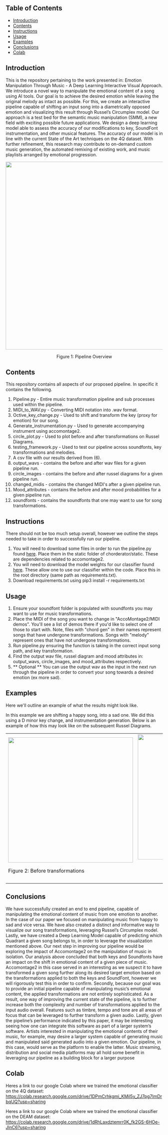 ## Table of Contents
- [Introduction](#introduction)
- [Contents](#contents)
- [Instructions](#instructions)
- [Usage](#usage)
- [Examples](#examples)
- [Conclusions](#conclusions)
- [Colab](#Colab)




## Introduction 

This is the repository pertaining to the work presented in: Emotion Manipulation Through Music - A Deep Learning Interactive Visual Approach. 
We introduce a novel way to manipulate the emotional content of a song using AI tools. Our goal is to achieve the desired emotion while leaving the original melody as intact as possible. For this, we create an interactive pipeline capable of shifting an input song into a diametrically opposed emotion and visualizing this result through Russel’s Circumplex model. Our approach is a test bed for the semantic music manipulation (SMM), a new field with exciting possible future applications. We design a deep learning model able to assess the accuracy of our modifications to key, SoundFont instrumentation, and other musical features. The accuracy of our model is in line with the current State of the Art techniques on the 4Q dataset. With further refinement, this research may contribute to on-demand custom music generation, the automated remixing of existing work, and music playlists arranged by emotional progression.

<div align="center">
    <img src="https://github.com/aa221/Semantic-Manipulation-of-Music/assets/57921290/a4096c8c-77f4-4d29-931e-692fa82c0b00" width="600">
  <br>
    <p>Figure 1: Pipeline Overview</p>
</div>

## Contents
This repository contains all aspects of our proposed pipeline. In specific it contains the following.
1) Pipeline.py -  Entire music transformation pipeline and sub processes used within the pipeline.
2) MIDI_to_WAV.py - Converting MIDI notation into .wav format.
3) Octive_key_change.py -  Used to shift and transform the key (proxy for emotion) for our song.
4) Generate_instrumentation.py - Used to generate accompanying instrument using accomontage2.
5) circle_plot.py - Used to plot  before and after transformations on Russel Diagrams.
6) testing_framework.py - Used to test our pipeline across soundfonts, key transformations and melodies.
7) A csv file with our results derived from (6).
8) output_wavs - contains the before and after wav files for a given pipeline run.
9) circle_images - contains the before and after russel diagrams for a given pipeline run.
10) changed_midis - contains the changed MIDI's after a given pipeline run.
11) Mood_attributes -  contains the before and after mood probabilities for a given pipeline run.
12) soundfonts - contains the soundfonts that one may want to use for song transformations. 


## Instructions
There should not be too much setup overall, however we outline the steps needed to take in order to successfully run our pipeline. 
1) You will need to download some files in order to run the pipeline.py found [here](https://drive.google.com/file/d/1aSAy3r-jGPOy97kIexZa6tGE8zhBc8qw/view?usp=sharing). Place them in the static folder of chorderator/static. These are dependencies related to accomontage2. 
2) You will need to download the model weights for our classifier found [here](https://drive.google.com/drive/folders/1z8oW16dZtdS06woHc7_rxserNJRrkc4s). These allow one to use our classifier within the code. Place this in the root directory (same path as requirements.txt).
3) Download requirements.txt using pip3 install -r requirements.txt


## Usage
1) Ensure your soundfont folder is populated with soundfonts you may want to use for music transformations.
2) Place the MIDI of the song you want to change in "AccoMontage2/MIDI demos". You'll see a list of demos there if you'd like to select one of those to start with. Note, files with "chord gen" in their names represent songs that have undergone transformations. Songs with "melody" represent ones that have not undergone transformations.
3) Run pipeline.py ensuring the function is taking in the correct input song path, and key transformation.
4) Find the output wav file, russel diagram and mood attributes in: output_wavs, circle_images, and mood_attributes respectively.
5) ** Optional ** You can use the output wav as the input in the next run through the pipeline in order to convert your song towards a desired emotion (ex more sad).

## Examples
Here we'll outline an example of what the results might look like. 

In this example we are shifting a happy song, into a sad one. We did this using a D minor key change, and instrumentation generation. Below is an example of how this may look like on the subsequent Russel Diagrams. 


<table>
  <tr>
    <td align="left">
      <img src="https://github.com/aa221/Semantic-Manipulation-of-Music/assets/57921290/8d553efb-65a1-40f3-be22-faf5e066c0b3" width="400">
      <br>
      <p>Figure 2: Before transformations</p>
    </td>
    <td align="right">
      <img src="https://github.com/aa221/Semantic-Manipulation-of-Music/assets/57921290/d7425b46-2da5-4a9a-86a3-2524b48b42cb" width="400">
      <br>
      <p>Figure 3: After key transformation and accompaniment generation</p>
    </td>
  </tr>
</table>



## Conclusions
We have successfully created an end to end pipeline, capable of manipulating the emotional content of music from one emotion to another. In the case of our paper we focused on manipulating music from happy to sad and vice versa. We have also created a distinct and informative way to visualize our song transformations, leveraging Russel’s Circumplex model. Lastly, we have created a Deep Learning Model capable of predicting which Quadrant a given song belongs to, in order to leverage the visualization mentioned above. Our next step in improving our pipeline would be exploring the impact of Accomontage2 on the manipulation of music in isolation. Our analysis above concluded that both keys and Soundfonts have an impact on the shift in emotional content of a given piece of music. Accomontage2 in this case served in an interesting as we suspect it to have transformed a given song further along its desired target emotion based on the transformations applied to both the keys and SoundFont, however we will rigorously test this in order to confirm. Secondly, because our goal was to provide an initial pipeline capable of manipulating music’s emotional content, the applied transformations are not entirely sophisticated. As a result, one way of improving the current state of the pipeline, is to further increase both the complexity and number of transformations applied to the input audio overall. Features such as timbre, tempo and tone are all areas of focus that can be leveraged to further transform a given audio. Lastly, given the pipeline’s performance indicated by this paper, it may be interesting seeing how one can integrate this software as part of a larger system’s software. Artists interested in manipulating the emotional contents of their music, for example, may desire a larger system capable of generating music and manipulated said generated audio into a given emotion. Our pipeline, in this case, would serve as the platform to enable the latter. Music streaming, distribution and social media platforms may all hold some benefit in leveraging our pipeline as a building block for a larger purpose

## Colab
Heres a link to our google Colab where we trained the emotional classifier on the 4Q dataset: https://colab.research.google.com/drive/1DPmCrhkgmi_KMil5y_ZJ7pg7ImDrbqUQ?usp=sharing

Heres a link to our google Colab where we trained the emotional classifier on the DEAM dataset: https://colab.research.google.com/drive/1dRhLaxdztemrr0K_fk2GS-6HOe-JlnC6?usp=sharing


